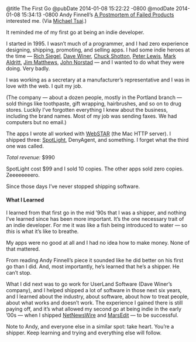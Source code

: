 @title The First Go
@pubDate 2014-01-08 15:22:22 -0800
@modDate 2014-01-08 15:34:13 -0800
Andy Finnell’s [A Postmortem of Failed Products](http://losingfight.com/blog/2013/12/03/a-postmortem-of-failed-products/) interested me. (Via [Michael Tsai](http://mjtsai.com/blog/2014/01/08/fortunate-bears-future/).)

It reminded me of my first go at being an indie developer.

I started in 1995. I wasn’t much of a programmer, and I had zero experience designing, shipping, promoting, and selling apps. I had some indie heroes at the time — [Rich Siegel](http://barebones.com/), [Dave Winer](http://scripting.com/), [Chuck Shotton](https://twitter.com/cshotton), [Peter Lewis](http://www.stairways.com/main/), [Mark Aldritt](http://latenightsw.com/blog/), [Jim Matthews](http://fetchsoftworks.com/), [John Norstad](http://www.norstad.org/) — and I wanted to do what they were doing. Very badly.

I was working as a secretary at a manufacturer’s representative and I was in love with the web. I quit my job.

(The company — about a dozen people, mostly in the Portland branch — sold things like toothpaste, gift wrapping, hairbrushes, and so on to drug stores. Luckily I’ve forgotten everything I knew about the business, including the brand names. Most of my job was sending faxes. We had computers but no email.)

The apps I wrote all worked with [WebSTAR](https://web.archive.org/web/19970110180306/http://www.starnine.com/webstar/webstar.html) (the Mac HTTP server). I shipped three: [SpotLight](http://web.archive.org/web/19991021212201/http://www.ranchero.com/spotlight/), DenyAgent, and something. I forget what the third one was called.

*Total revenue:* $990

SpotLight cost $99 and I sold 10 copies. The other apps sold zero copies. Zeeeeeeeero.

Since those days I’ve never stopped shipping software.

#### What I Learned

I learned from that first go in the mid ’90s that I was a shipper, and nothing I’ve learned since has been more important. It’s the one necessary trait of an indie developer. For me it was like a fish being introduced to water — so *this* is what it’s like to breathe.

My apps were no good at all and I had no idea how to make money. None of that mattered.

From reading Andy Finnell’s piece it sounded like he did better on his first go than I did. And, most importantly, he’s learned that he’s a shipper. He can’t stop.

What I did next was to go work for UserLand Software (Dave Winer’s company), and I helped shipped a lot of software in those next six years, and I learned about the industry, about software, about how to treat people, about what works and doesn’t work. The experience I gained there is still paying off, and it’s what allowed my second go at being indie in the early ’00s — when I shipped [NetNewsWire](http://netnewswireapp.com/) and [MarsEdit](http://www.red-sweater.com/marsedit/) — to be successful.

Note to Andy, and everyone else in a similar spot: take heart. You’re a shipper. Keep learning and trying and everything else will follow.
